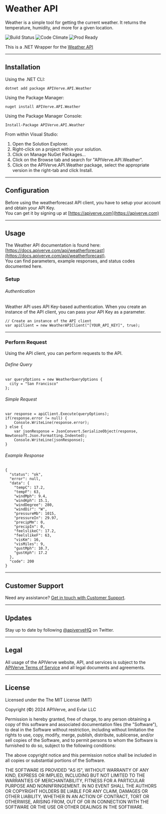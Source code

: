 Weather API
============

Weather is a simple tool for getting the current weather. It returns the temperature, humidity, and more for a given location.

![Build Status](https://img.shields.io/badge/build-passing-green)
![Code Climate](https://img.shields.io/badge/maintainability-B-purple)
![Prod Ready](https://img.shields.io/badge/production-ready-blue)

This is a .NET Wrapper for the [Weather API](https://apiverve.com/marketplace/api/weatherforecast)

---

## Installation

Using the .NET CLI:
```
dotnet add package APIVerve.API.Weather
```

Using the Package Manager:
```
nuget install APIVerve.API.Weather
```

Using the Package Manager Console:
```
Install-Package APIVerve.API.Weather
```

From within Visual Studio:

1. Open the Solution Explorer.
2. Right-click on a project within your solution.
3. Click on Manage NuGet Packages...
4. Click on the Browse tab and search for "APIVerve.API.Weather".
5. Click on the APIVerve.API.Weather package, select the appropriate version in the right-tab and click Install.


---

## Configuration

Before using the weatherforecast API client, you have to setup your account and obtain your API Key.  
You can get it by signing up at [https://apiverve.com](https://apiverve.com)

---

## Usage

The Weather API documentation is found here: [https://docs.apiverve.com/api/weatherforecast](https://docs.apiverve.com/api/weatherforecast).  
You can find parameters, example responses, and status codes documented here.

### Setup

###### Authentication
Weather API uses API Key-based authentication. When you create an instance of the API client, you can pass your API Key as a parameter.

```
// Create an instance of the API client
var apiClient = new WeatherAPIClient("[YOUR_API_KEY]", true);
```

---


### Perform Request
Using the API client, you can perform requests to the API.

###### Define Query

```
var queryOptions = new WeatherQueryOptions {
  city = "San Francisco"
};
```

###### Simple Request

```
var response = apiClient.Execute(queryOptions);
if(response.error != null) {
	Console.WriteLine(response.error);
} else {
    var jsonResponse = JsonConvert.SerializeObject(response, Newtonsoft.Json.Formatting.Indented);
    Console.WriteLine(jsonResponse);
}
```

###### Example Response

```
{
  "status": "ok",
  "error": null,
  "data": {
    "tempC": 17.2,
    "tempF": 63,
    "windMph": 9.4,
    "windKph": 15.1,
    "windDegree": 280,
    "windDir": "W",
    "pressureMb": 1015,
    "pressureIn": 29.97,
    "precipMm": 0,
    "precipIn": 0,
    "feelslikeC": 17.2,
    "feelslikeF": 63,
    "visKm": 16,
    "visMiles": 9,
    "gustMph": 10.7,
    "gustKph": 17.2
  },
  "code": 200
}
```

---

## Customer Support

Need any assistance? [Get in touch with Customer Support](https://apiverve.com/contact).

---

## Updates
Stay up to date by following [@apiverveHQ](https://twitter.com/apiverveHQ) on Twitter.

---

## Legal

All usage of the APIVerve website, API, and services is subject to the [APIVerve Terms of Service](https://apiverve.com/terms) and all legal documents and agreements.

---

## License
Licensed under the The MIT License (MIT)

Copyright (&copy;) 2024 APIVerve, and Evlar LLC

Permission is hereby granted, free of charge, to any person obtaining a copy of this software and associated documentation files (the "Software"), to deal in the Software without restriction, including without limitation the rights to use, copy, modify, merge, publish, distribute, sublicense, and/or sell copies of the Software, and to permit persons to whom the Software is furnished to do so, subject to the following conditions:

The above copyright notice and this permission notice shall be included in all copies or substantial portions of the Software.

THE SOFTWARE IS PROVIDED "AS IS", WITHOUT WARRANTY OF ANY KIND, EXPRESS OR IMPLIED, INCLUDING BUT NOT LIMITED TO THE WARRANTIES OF MERCHANTABILITY, FITNESS FOR A PARTICULAR PURPOSE AND NONINFRINGEMENT. IN NO EVENT SHALL THE AUTHORS OR COPYRIGHT HOLDERS BE LIABLE FOR ANY CLAIM, DAMAGES OR OTHER LIABILITY, WHETHER IN AN ACTION OF CONTRACT, TORT OR OTHERWISE, ARISING FROM, OUT OF OR IN CONNECTION WITH THE SOFTWARE OR THE USE OR OTHER DEALINGS IN THE SOFTWARE.